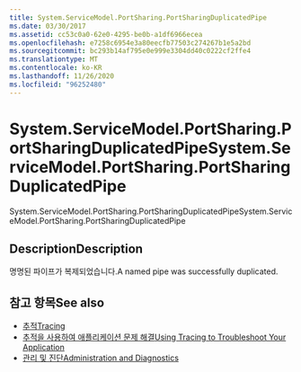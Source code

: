 ```yaml
---
title: System.ServiceModel.PortSharing.PortSharingDuplicatedPipe
ms.date: 03/30/2017
ms.assetid: cc53c0a0-62e0-4295-be0b-a1df6966ecea
ms.openlocfilehash: e7258c6954e3a80eecfb77503c274267b1e5a2bd
ms.sourcegitcommit: bc293b14af795e0e999e3304dd40c0222cf2ffe4
ms.translationtype: MT
ms.contentlocale: ko-KR
ms.lasthandoff: 11/26/2020
ms.locfileid: "96252480"
---
```

# <a name="systemservicemodelportsharingportsharingduplicatedpipe"></a><span data-ttu-id="9462c-102">System.ServiceModel.PortSharing.PortSharingDuplicatedPipe</span><span class="sxs-lookup"><span data-stu-id="9462c-102">System.ServiceModel.PortSharing.PortSharingDuplicatedPipe</span></span>

<span data-ttu-id="9462c-103">System.ServiceModel.PortSharing.PortSharingDuplicatedPipe</span><span class="sxs-lookup"><span data-stu-id="9462c-103">System.ServiceModel.PortSharing.PortSharingDuplicatedPipe</span></span>  
  
## <a name="description"></a><span data-ttu-id="9462c-104">Description</span><span class="sxs-lookup"><span data-stu-id="9462c-104">Description</span></span>  

 <span data-ttu-id="9462c-105">명명된 파이프가 복제되었습니다.</span><span class="sxs-lookup"><span data-stu-id="9462c-105">A named pipe was successfully duplicated.</span></span>  
  
## <a name="see-also"></a><span data-ttu-id="9462c-106">참고 항목</span><span class="sxs-lookup"><span data-stu-id="9462c-106">See also</span></span>

- [<span data-ttu-id="9462c-107">추적</span><span class="sxs-lookup"><span data-stu-id="9462c-107">Tracing</span></span>](index.md)
- [<span data-ttu-id="9462c-108">추적을 사용하여 애플리케이션 문제 해결</span><span class="sxs-lookup"><span data-stu-id="9462c-108">Using Tracing to Troubleshoot Your Application</span></span>](using-tracing-to-troubleshoot-your-application.md)
- [<span data-ttu-id="9462c-109">관리 및 진단</span><span class="sxs-lookup"><span data-stu-id="9462c-109">Administration and Diagnostics</span></span>](../index.md)
